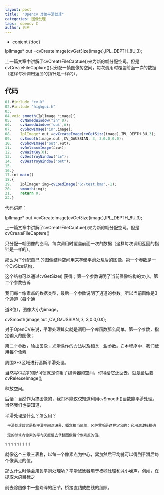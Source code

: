 ```yaml
---
layout: post
title:  "Opencv 对象平滑处理"
categories: 图像处理
tags:  opencv C
author: 芳芳
---
```


* content
{:toc}

IplImage* out =cvCreateImage(cvGetSize(image),IPL_DEPTH_8U,3);

上一篇文章中讲解了cvCreateFileCapture()来为新的帧分配空间。但是cvCreateFileCapture()只分配一帧图像的空间，每次调用时覆盖前面一次的数据（这样每次调用返回的指针是一样的）。




## 代码

```js
01.#include "cv.h"  
02.#include "highgui.h"  
03.  
04.void smooth(IplImage *image){  
05.    cvNamedWindow("in",0);  
06.    cvNamedWindow("out",0);  
07.    cvShowImage("in",image);  
08.    IplImage* out =cvCreateImage(cvGetSize(image),IPL_DEPTH_8U,3);  
09.    cvSmooth(image,out ,CV_GAUSSIAN, 3, 3,0.0,0.0);  
10.    cvShowImage("out",out);  
11.    cvReleaseImage(&out);  
12.    cvWaitKey(0);  
13.    cvDestroyWindow("in");  
14.    cvDestroyWindow("out");  
15.  
16.}  
17.int main()  
18.{  
19.    IplImage* img=cvLoadImage("G:/test.bmp",-1);  
20.    smooth(img);  
21.    return 0;  
22.}  


```

代码讲解：

IplImage* out =cvCreateImage(cvGetSize(image),IPL_DEPTH_8U,3);

上一篇文章中讲解了cvCreateFileCapture()来为新的帧分配空间。但是cvCreateFileCapture()

只分配一帧图像的空间，每次调用时覆盖前面一次的数据（这样每次调用返回的指针是一样的）。

那么为了分配自己 的图像结构空间用来存储平滑处理后的图像。第一个参数是一个CvSize结构，

这个结构可以通过cvGetSize() 获得；第一个参数说明了当前图像结构的大小。第二个参数告诉

我们每个像素点的数据类型，最后一个参数说明了通道的参数。所以当前图像是3个通道（每个通

道8位），图像大小为image。

cvSmooth(image,out ,CV_GAUSSIAN, 3, 3,0.0,0.0);

对于OpenCV来说，平滑处理其实就是调用一个库函数那么简单。第一个参数，指定输入的图像；

第二个参数，输出图像；光滑操作的方法以及相关一些参数。在本程序中，我们使用每个像素

周围3*3区域进行高斯平滑处理。

当然写C程序的好习惯就是你用了编译器的空间，你得给它还回去，就是最后要cvReleaseImage();

释放空间。

后话：当然作为搞图像的，我们不能仅仅知道利用cvSmooth()函数能平滑处理。当然我们也要知道，

平滑处理是什么？怎么用？

     平滑处理其实是指平滑空间滤波器，概念相当简单，冈萨雷斯是这样定义的：它用滤波掩模确
	 
	 定的领域内像素的平均灰度值去代替图像每个像素点的值。


1 1 1 
1 1 1 
1 1 1 


就像这个三乘三表格，以每一个像素点为中心，累加然后平均就可以得到平滑后每个像素点的值。

那么什么时候会用到平滑处理呐？平滑滤波器用于模糊处理和减小噪声。例如，在提取大的目标之

前去除图像中一些琐碎的细节，桥接直线或曲线的缝隙。